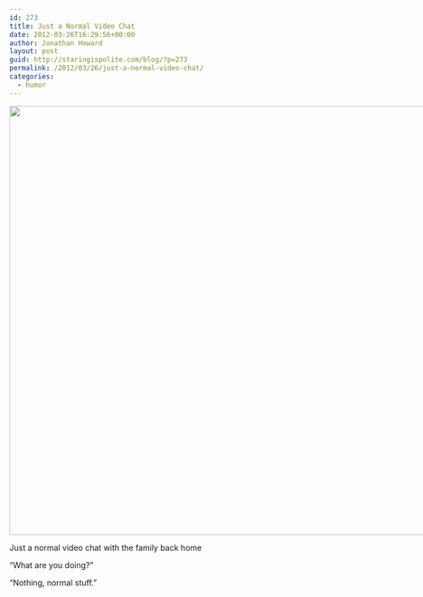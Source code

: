 ```yaml
---
id: 273
title: Just a Normal Video Chat
date: 2012-03-26T16:29:56+00:00
author: Jonathan Howard
layout: post
guid: http://staringispolite.com/blog/?p=273
permalink: /2012/03/26/just-a-normal-video-chat/
categories:
  - humor
---
```

<div id="attachment_274" class="wp-caption aligncenter" style="width: 1584px">
  <a href="http://staringispolite.com/blog/wp-content/uploads/2012/03/Jonathan-Howard-normal-video-chat.jpg"><img class="size-full wp-image-274" title="Jonathan-Howard-normal-video-chat" src="http://staringispolite.com/blog/wp-content/uploads/2012/03/Jonathan-Howard-normal-video-chat.jpg" alt="" width="1574" height="760" /></a>
  
  <p class="wp-caption-text">
    Just a normal video chat with the family back home
  </p>
</div>

&#8220;What are you doing?&#8221;
  
&#8220;Nothing, normal stuff.&#8221;